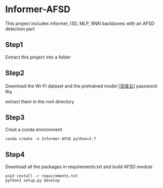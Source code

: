 # Informer-AFSD
This project includes informer, I3D, MLP, RNN backbones with an AFSD detection part

## Step1
Extract this project into a folder

## Step2
Download the Wi-Fi dataset and the pretrained model [\[百度云\]](https://pan.baidu.com/s/146T_QCo1HGUL895mCFt8HQ?pwd=ftla) password: ftla

extract them in the root directory

## Step3
Creat a conda environment
```shell script
conda create -n Informer-AFSD python=3.7
```

## Step4
Download all the packages in requirements.txt and build AFSD module
```shell script
pip3 install -r requirements.txt
python3 setup.py develop
```
